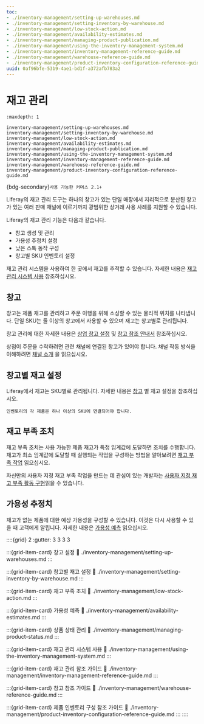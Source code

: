 ```yaml
---
toc:
- ./inventory-management/setting-up-warehouses.md
- ./inventory-management/setting-inventory-by-warehouse.md
- ./inventory-management/low-stock-action.md
- ./inventory-management/availability-estimates.md
- ./inventory-management/managing-product-publication.md
- ./inventory-management/using-the-inventory-management-system.md
- ./inventory-management/inventory-management-reference-guide.md
- ./inventory-management/warehouse-reference-guide.md
- ./inventory-management/product-inventory-configuration-reference-guide.md
uuid: 0af96bfe-53b9-4ae1-bd1f-a372afb783a2
---
```


# 재고 관리

```{toctree}
:maxdepth: 1

inventory-management/setting-up-warehouses.md
inventory-management/setting-inventory-by-warehouse.md
inventory-management/low-stock-action.md
inventory-management/availability-estimates.md
inventory-management/managing-product-publication.md
inventory-management/using-the-inventory-management-system.md
inventory-management/inventory-management-reference-guide.md
inventory-management/warehouse-reference-guide.md
inventory-management/product-inventory-configuration-reference-guide.md
```

{bdg-secondary}`사용 가능한 커머스 2.1+`

Liferay의 재고 관리 도구는 하나의 창고가 있는 단일 매장에서 지리적으로 분산된 창고가 있는 여러 판매 채널에 이르기까지 광범위한 상거래 사용 사례를 지원할 수 있습니다.

Liferay의 재고 관리 기능은 다음과 같습니다.

* 창고 생성 및 관리
* 가용성 추정치 설정
* 낮은 스톡 동작 구성
* 창고별 SKU 인벤토리 설정

재고 관리 시스템을 사용하여 한 곳에서 재고를 추적할 수 있습니다. 자세한 내용은 [재고 관리 시스템 사용](./inventory-management/using-the-inventory-management-system.md) 참조하십시오.

## 창고

창고는 제품 재고를 관리하고 주문 이행을 위해 소싱할 수 있는 물리적 위치를 나타냅니다. 단일 SKU는 둘 이상의 창고에서 사용할 수 있으며 재고는 창고별로 관리됩니다.

창고 관리에 대한 자세한 내용은 [상업 창고 설정](./inventory-management/setting-up-warehouses.md) 및 [창고 참조 안내서](./inventory-management/warehouse-reference-guide.md) 참조하십시오.

상점이 주문을 수락하려면 관련 채널에 연결된 창고가 있어야 합니다. 채널 작동 방식을 이해하려면 [채널 소개](../store-management/channels/introduction-to-channels.md) 을 읽으십시오.

## 창고별 재고 설정

Liferay에서 재고는 SKU별로 관리됩니다. 자세한 내용은 [창고](./inventory-management/setting-inventory-by-warehouse.md) 별 재고 설정을 참조하십시오.

```{important}
인벤토리의 각 제품은 하나 이상의 SKU에 연결되어야 합니다.
```

## 재고 부족 조치

재고 부족 조치는 사용 가능한 제품 재고가 특정 임계값에 도달하면 조치를 수행합니다. 재고가 최소 임계값에 도달할 때 실행되는 작업을 구성하는 방법을 알아보려면 [재고 부족 작업](./inventory-management/low-stock-action.md) 읽으십시오.

자신만의 사용자 지정 재고 부족 작업을 만드는 데 관심이 있는 개발자는 [사용자 지정 재고 부족 활동 구현](../developer-guide/managing-inventory/implementing-a-custom-low-stock-activity.md)읽을 수 있습니다.

## 가용성 추정치

재고가 없는 제품에 대한 예상 가용성을 구성할 수 있습니다. 이것은 다시 사용할 수 있을 때 고객에게 알립니다. 자세한 내용은 [가용성 예측](./inventory-management/availability-estimates.md) 읽으십시오.

::::{grid} 2
:gutter: 3 3 3 3

:::{grid-item-card}  창고 설정
:link: ./inventory-management/setting-up-warehouses.md
:::

:::{grid-item-card}  창고별 재고 설정
:link: ./inventory-management/setting-inventory-by-warehouse.md
:::

:::{grid-item-card}  재고 부족 조치
:link: ./inventory-management/low-stock-action.md
:::

:::{grid-item-card}  가용성 예측
:link: ./inventory-management/availability-estimates.md
:::

:::{grid-item-card}  상품 상태 관리
:link: ./inventory-management/managing-product-status.md
:::

:::{grid-item-card}  재고 관리 시스템 사용
:link: ./inventory-management/using-the-inventory-management-system.md
:::

:::{grid-item-card}  재고 관리 참조 가이드
:link: ./inventory-management/inventory-management-reference-guide.md
:::

:::{grid-item-card}  창고 참조 가이드
:link: ./inventory-management/warehouse-reference-guide.md
:::

:::{grid-item-card}  제품 인벤토리 구성 참조 가이드
:link: ./inventory-management/product-inventory-configuration-reference-guide.md
:::
::::
